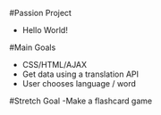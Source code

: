 #Passion Project


- Hello World!

#Main Goals
- CSS/HTML/AJAX
- Get data using a translation API
- User chooses language / word


#Stretch Goal
-Make a flashcard game
